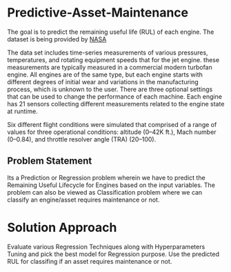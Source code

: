 # Predictive-Asset-Maintenance
The goal is to predict the remaining useful life (RUL) of each engine. The dataset is being provided by [NASA](https://ti.arc.nasa.gov/tech/dash/groups/pcoe/prognostic-data-repository/#turbofan)

The data set includes time-series measurements of various pressures, temperatures, and rotating equipment speeds that for the jet engine. these measurements are typically measured in a commercial modern turbofan engine. All engines are of the same type, but each engine starts with different degrees of initial wear and variations in the manufacturing process, which is unknown to the user. There are three optional settings that can be used to change the performance of each machine. Each engine has 21 sensors collecting different measurements related to the engine state at runtime.

Six different flight conditions were simulated that comprised of a range of values for three
operational conditions: altitude (0–42K ft.), Mach number (0–0.84), and throttle resolver angle (TRA) (20–100).

## Problem Statement

Its a Prediction or Regression problem wherein we have to predict the Remaining Useful Lifecycle for Engines based on the input variables. The problem can also be viewed as Classification problem where we can classify an engine/asset requires maintenance or not. 

# Solution Approach

Evaluate various Regression Techniques along with Hyperparameters Tuning and pick the best model for Regression purpose.
Use the predicted RUL for classifing if an asset requires maintenance or not. 
